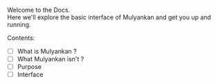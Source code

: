 Welcome to the Docs. &nbsp;  
Here we'll explore the basic interface of Mulyankan and get you up and running. &nbsp;  

Contents:
- [ ] What is Mulyankan ?
- [ ] What Mulyankan isn't ?
- [ ] Purpose
- [ ] Interface

